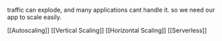traffic can explode, and many applications cant handle it. so we need our app to scale easily. 

[[Autoscaling]]
[[Vertical Scaling]]
[[Horizontal Scaling]]
[[Serverless]]